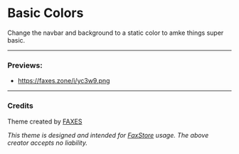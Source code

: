 # Basic Colors

Change the navbar and background to a static color to amke things super basic.

---

### Previews:

- https://faxes.zone/i/yc3w9.png

---

### Credits

Theme created by [FAXES](https://github.com/FAXES)

*This theme is designed and intended for [FaxStore](https://faxes.zone/faxstore) usage. The above creator accepts no liability.*

